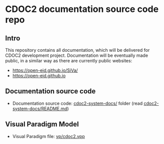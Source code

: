 # CDOC2 documentation source code repo

## Intro

This repository contains all documentation, which will be delivered for CDOC2 development project. Documentation will be eventually made public, in a similar way as there are currently public websites:

* <https://open-eid.github.io/SiVa/>
* <https://open-eid.github.io>

## Documentation source code

* Documentation source code: [cdoc2-system-docs/](cdoc2-system-docs/) folder (read [cdoc2-system-docs/README.md](cdoc2-system-docs/README.md))

## Visual Paradigm Model

* Visual Paradigm file: [vp/cdoc2.vpp](vp/cdoc2.vpp)
